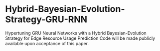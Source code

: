 # Hybrid-Bayesian-Evolution-Strategy-GRU-RNN


Hypertuning GRU Neural Networks with a Hybrid Bayesian-Evolution Strategy for Edge Resource Usage Prediction
Code will be made publicly available upon acceptance of this paper.
